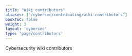 ```yaml
---
title: "Wiki contributors"
aliases: ["/cybersec/contributing/wiki-contributors"]
bookToC: false
weight: 3
layout: 'cybersec'
type: 'page/contributors'
---
```


Cybersecurity wiki contributors
